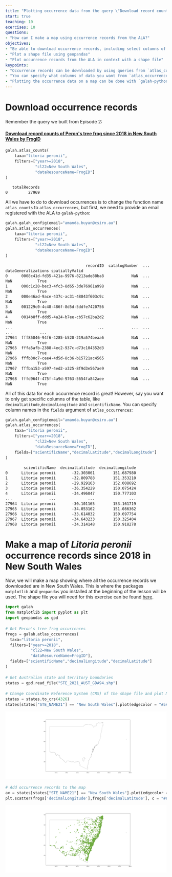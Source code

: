 ```yaml
---
title: "Plotting occurrence data from the query \"Download record counts of Peron's tree frog since 2018 in New South Wales by FrogID\""
start: true
teaching: 10
exercises: 10
questions:
- "How can I make a map using occurrence records from the ALA?"
objectives:
- "Be able to download occurrence records, including select columns of data"
- "Plot a shape file using geopandas"
- "Plot occurrence records from the ALA in context with a shape file"
keypoints:
- "Occurrence records can be downloaded by using queries from `atlas_counts()`, but using the function `atlas_occurrences` instead"
- "You can specify what columns of data you want from `atlas_occurrences()` by using the `fields` option"
- "Plotting the occurrence data on a map can be done with `galah-python`, `matplotlib` and `geopandas`"
---
```


# Download occurrence records 

Remember the query we built from Episode 2:

#### <u>Download record counts of Peron's tree frog since 2018 in New South Wales by FrogID</u>

```python
galah.atlas_counts(
    taxa="litoria peronii",
    filters=["year>=2018",
             "cl22=New South Wales",
             "dataResourceName=FrogID"]
)
```
```output
   totalRecords
0         27969
```

All we have to do to download occurrences is to change the function name `atlas_counts` to `atlas_occurrences`, but first, we need to provide an email registered with the ALA to `galah-python`:

```python
galah.galah_config(email="amanda.buyan@csiro.au")
galah.atlas_occurrences(
    taxa="litoria peronii",
    filters=["year>=2018",
             "cl22=New South Wales",
             "dataResourceName=FrogID"]
)
```
```output
                                   recordID  catalogNumber  ... dataGeneralizations spatiallyValid
0      0008c41d-fd35-421a-9976-8213ade88ba8            NaN  ...                 NaN           True
1      000c1c20-bec3-4fc3-8d65-3de76961a998            NaN  ...                 NaN           True
2      000e46ad-9ace-437c-ac31-48843f603c9c            NaN  ...                 NaN           True
3      001229c0-4c48-486f-8d5d-5ddfe7420756            NaN  ...                 NaN           True
4      0014b8ff-ddd5-4a24-b7ee-cb57c62ba2d2            NaN  ...                 NaN           True
...                                     ...            ...  ...                 ...            ...
27964  fff85846-94f6-4285-b520-219a574beaa6            NaN  ...                 NaN           True
27965  fffa5afb-2388-4ec2-937c-d73c104352d3            NaN  ...                 NaN           True
27966  fffb30c7-cee4-4d5d-8c36-b15721ac4565            NaN  ...                 NaN           True
27967  fffba153-a597-4ed2-a325-8f9d3e567ae9            NaN  ...                 NaN           True
27968  fffd964f-475f-4a9d-9763-5654fa842aee            NaN  ...                 NaN           True
```

All of this data for each occurrence record is great!  However, say you want to only get specific columns of the table, like `decimalLatitude`,`decimalLongitude` and `scientificName`.  You can specify column names in the `fields` argument of `atlas_occurrences`:

```python
galah.galah_config(email="amanda.buyan@csiro.au")
galah.atlas_occurrences(
    taxa="litoria peronii",
    filters=["year>=2018",
             "cl22=New South Wales",
             "dataResourceName=FrogID"],
    fields=["scientificName","decimalLatitude","decimalLongitude"]
)
```
```output
        scientificName  decimalLatitude  decimalLongitude
0      Litoria peronii       -32.303061        151.687980
1      Litoria peronii       -32.809788        151.353210
2      Litoria peronii       -29.929163        152.008692
3      Litoria peronii       -36.354229        150.075424
4      Litoria peronii       -34.496047        150.777103
...                ...              ...               ...
27964  Litoria peronii       -30.101165        153.161719
27965  Litoria peronii       -34.053162        151.086362
27966  Litoria peronii       -33.614032        150.697754
27967  Litoria peronii       -34.643233        150.325404
27968  Litoria peronii       -34.314148        150.918278
```

# Make a map of *Litoria peronii* occurrence records since 2018 in New South Wales

Now, we will make a map showing where all the occurrence records we downloaded are in New South Wales.  This is where the packages `matplotlib` and `geopandas` you installed at the beginning of the lesson will be used.  The shape file you will need for this exercise can be found [here](https://www.abs.gov.au/statistics/standards/australian-statistical-geography-standard-asgs-edition-3/jul2021-jun2026/access-and-downloads/digital-boundary-files/STE_2021_AUST_SHP_GDA94.zip).

```python
import galah
from matplotlib import pyplot as plt
import geopandas as gpd

# Get Peron's tree frog occurrences
frogs = galah.atlas_occurrences(
  taxa="litoria peronii",
  filters=["year>=2018",
           "cl22=New South Wales",
           "dataResourceName=FrogID"],
  fields=["scientificName","decimalLongitude","decimalLatitude"]
)

# Get Australian state and territory boundaries  
states = gpd.read_file("STE_2021_AUST_GDA94.shp")

# Change Coordinate Reference System (CRS) of the shape file and plot New South Wales 
states = states.to_crs(4326)
states[states["STE_NAME21"] == "New South Wales"].plot(edgecolor = "#5A5A5A", linewidth = 0.5, facecolor = "white", figsize = (24,10))
```

![](../fig/states_map.png)

```python
# Add occurrence records to the map
ax = states[states["STE_NAME21"] == "New South Wales"].plot(edgecolor = "#5A5A5A", linewidth = 0.5, facecolor = "white", figsize = (24,10))
plt.scatter(frogs['decimalLongitude'],frogs['decimalLatitude'], c = "#6fab3f", alpha = 0.5)
```

![](../fig/frog_occurrences.png)